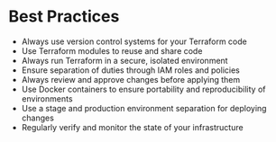 # Best Practices

- Always use version control systems for your Terraform code
- Use Terraform modules to reuse and share code
- Always run Terraform in a secure, isolated environment
- Ensure separation of duties through IAM roles and policies
- Always review and approve changes before applying them
- Use Docker containers to ensure portability and reproducibility of environments
- Use a stage and production environment separation for deploying changes
- Regularly verify and monitor the state of your infrastructure